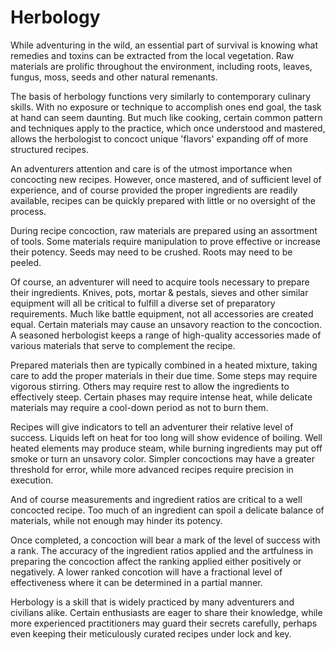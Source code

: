 # Herbology

While adventuring in the wild, an essential part of survival is knowing what remedies and toxins can be extracted from the local vegetation. Raw materials are prolific throughout the environment, including roots, leaves, fungus, moss, seeds and other natural remenants.

The basis of herbology functions very similarly to contemporary culinary skills. With no exposure or technique to accomplish ones end goal, the task at hand can seem daunting. But much like cooking, certain common pattern and techniques apply to the practice, which once understood and mastered, allows the herbologist to concoct unique 'flavors' expanding off of more structured recipes. 

An adventurers attention and care is of the utmost importance when concocting new recipes. However, once mastered, and of sufficient level of experience, and of course provided the proper ingredients are readily available, recipes can be quickly prepared with little or no oversight of the process. 

During recipe concoction, raw materials are prepared using an assortment of tools. Some materials require manipulation to prove effective or increase their potency. Seeds may need to be crushed. Roots may need to be peeled. 

Of course, an adventurer will need to acquire tools necessary to prepare their ingredients. Knives, pots, mortar & pestals, sieves and other similar equipment will all be critical to fulfill a diverse set of preparatory requirements. Much like battle equipment, not all accessories are created equal. Certain materials may cause an unsavory reaction to the concoction. A seasoned herbologist keeps a range of high-quality accessories made of various materials that serve to complement the recipe.

Prepared materials then are typically combined in a heated mixture, taking care to add the proper materials in their due time. Some steps may require vigorous stirring. Others may require rest to allow the ingredients to effectively steep. Certain phases may require intense heat, while delicate materials may require a cool-down period as not to burn them.

Recipes will give indicators to tell an adventurer their relative level of success. Liquids left on heat for too long will show evidence of boiling. Well heated elements may produce steam, while burning ingredients may put off smoke or turn an unsavory color. Simpler concoctions may have a greater threshold for error, while more advanced recipes require precision in execution.

And of course measurements and ingredient ratios are critical to a well concocted recipe. Too much of an ingredient can spoil a delicate balance of materials, while not enough may hinder its potency. 

Once completed, a concoction will bear a mark of the level of success with a rank. The accuracy of the ingredient ratios applied and the artfulness in preparing the concoction affect the ranking applied either positively or negatively. A lower ranked concotion will have a fractional level of effectiveness where it can be determined in a partial manner. 

Herbology is a skill that is widely practiced by many adventurers and civilians alike. Certain enthusiasts are eager to share their knowledge, while more experienced practitioners may guard their secrets carefully, perhaps even keeping their meticulously curated recipes under lock and key. 
